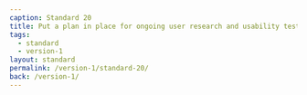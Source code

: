 ```yaml
---
caption: Standard 20
title: Put a plan in place for ongoing user research and usability testing to continuously seek feedback from users.
tags:
  - standard
  - version-1
layout: standard
permalink: /version-1/standard-20/
back: /version-1/
---
```

